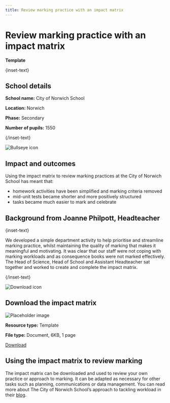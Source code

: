 ```yaml
---
title: Review marking practice with an impact matrix
---
```


# Review marking practice with an impact matrix

<strong class="govuk-tag">Template</strong>

{inset-text}

## School details

**School name:** City of Norwich School

**Location:** Norwich

**Phase:** Secondary

**Number of pupils:** 1550

{/inset-text}

<div class="govuk-grid-row dfe-width-container">
  <div class="govuk-grid-column-full">
    <div class="info-box">
      <div class="info-box__corner">
        <img src="/assets/images/bullseye.svg" alt="Bullseye icon">
      </div>
      <h2 class="govuk-heading-m">
        Impact and outcomes
      </h2>
      <p>
         Using the impact matrix to review marking practices at the City of
         Norwich School has meant that:
        <ul>
          <li>homework activities have been simplified and marking criteria removed</li>
          <li>mid-unit tests became shorter and more positively structured</li>
          <li>tasks became much easier to mark and celebrate</li>
       </ul>
      </p>
    </div>
  </div>
</div>

## Background from Joanne Philpott, Headteacher

{inset-text}

We developed a simple department activity to help prioritise and streamline
marking practice, whilst maintaining the quality of marking that makes it
meaningful and motivating. It was clear that our staff were not coping with
marking workloads and as consequence books were not marked effectively. The Head
of Science, Head of School and Assistant Headteacher sat together and worked to
create and complete the impact matrix.

{/inset-text}

<div class="dfe-width-container govuk-grid-row">
  <div class="govuk-grid-column-full">
    <div class="info-box">
      <div class="info-box__corner">
        <img src="/assets/images/download-icon.svg" alt="Download icon">
      </div>
      <h2 class="govuk-heading-m">
        Download the impact matrix
      </h2>
      <div class="govuk-grid-row info-box__download-content">
        <div class="govuk-grid-column-one-half">
          <img src="/assets/images/preview-placeholder.jpg" alt="Placeholder image" class="dfe-file-preview-image">
        </div>
        <div class="govuk-grid-column-one-half">
          <div class="info-box__content">
            <p class="govuk-body-s">
              <strong>Resource type:</strong> Template
            </p>
            <p class="govuk-body-s">
              <strong>File type:</strong> Document, 6KB, 1 page
            </p>
            <a class="govuk-link govuk-link--no-visited-state"
              href="<%= @base_url %>/assets/files/Impact matrix.odt">
              Download
            </a>
          </div>
        </div>
      </div>
    </div>
  </div>
</div>

## Using the impact matrix to review marking

The impact matrix can be downloaded and used to review your own practice or
approach to marking. It can be adapted as necessary for other tasks such as
planning, communications or data management. You can read more about The City of
Norwich School’s approach to tackling workload in their
[blog](https://teaching.blog.gov.uk/2018/01/19/using-curriculum-area-development-time-to-reduce-teacher-workload/).
